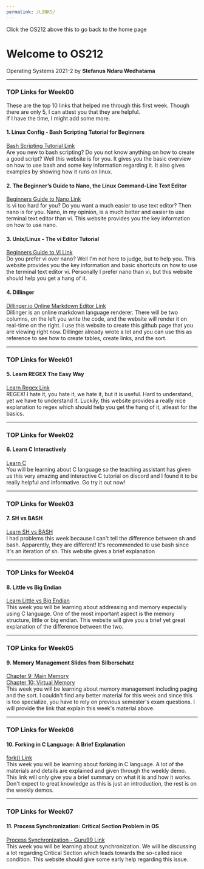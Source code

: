 ```yaml
---
permalink: /LINKS/
---
```


Click the OS212 above this to go back to the home page

# Welcome to OS212

Operating Systems 2021-2
by **Stefanus Ndaru Wedhatama**

---

### TOP Links for Week00

These are the top 10 links that helped me through this first week.
Though there are only 5, I can attest you that they are helpful.  
If I have the time, I might add some more.

#### 1. Linux Config - Bash Scripting Tutorial for Beginners

[Bash Scripting Tutorial Link](https://linuxconfig.org/bash-scripting-tutorial-for-beginners)  
Are you new to bash scripting? Do you not know anything on how to create a good script? Well this website is for you. It gives you the basic overview on how to use bash and some key information regarding it. It also gives examples by showing how it runs on linux.

#### 2. The Beginner’s Guide to Nano, the Linux Command-Line Text Editor

[Beginners Guide to Nano Link](https://www.howtogeek.com/howto/42980/the-beginners-guide-to-nano-the-linux-command-line-text-editor/)  
Is vi too hard for you? Do you want a much easier to use text editor? Then nano is for you. Nano, in my opinion, is a much better and easier to use terminal text editor than vi. This website provides you the key information on how to use nano.

#### 3. Unix/Linux - The vi Editor Tutorial

[Beginners Guide to Vi Link](https://www.tutorialspoint.com/unix/unix-vi-editor.htm)  
Do you prefer vi over nano? Well I'm not here to judge, but to help you. This website provides you the key information and basic shortcuts on how to use the terminal text editor vi. Personally I prefer nano than vi, but this website should help you get a hang of it.

#### 4. Dillinger

[Dillinger.io Online Markdown Editor Link](https://dillinger.io/)  
Dillinger is an online markdown language renderer. There will be two columns, on the left you write the code, and the website will render it on real-time on the right. I use this website to create this github page that you are viewing right now. Dillinger already wrote a lot and you can use this as reference to see how to create tables, create links, and the sort.

---

### TOP Links for Week01

#### 5. Learn REGEX The Easy Way

[Learn Regex Link](https://github.com/ziishaned/learn-regex)  
REGEX! I hate it, you hate it, we hate it, but it is useful. Hard to understand, yet we have to understand it. Luckily, this website provides a really nice explanation to regex which should help you get the hang of it, atleast for the basics. 

---

### TOP Links for Week02

#### 6. Learn C Interactively

[Learn C](https://www.learn-c.org/)  
You will be learning about C language so the teaching assistant has given us this very amazing and interactive C tutorial on discord and I found it to be really helpful and informative. Go try it out now!

---

### TOP Links for Week03

#### 7. SH vs BASH

[Learn SH vs BASH](https://www.baeldung.com/linux/sh-vs-bash)  
I had problems this week because I can't tell the difference between sh and bash. Apparently, they are different! It's recommended to use bash since it's an iteration of sh. This website gives a brief explanation

---

### TOP Links for Week04

#### 8. Little vs Big Endian

[Learn Little vs Big Endian](https://www.section.io/engineering-education/what-is-little-endian-and-big-endian/)  
This week you will be learning about addressing and memory especially using C language. One of the most important aspect is the memory structure, little or big endian. This website will give you a brief yet great explanation of the difference between the two.

---

### TOP Links for Week05

#### 9. Memory Management Slides from Silberschatz

[Chapter 9: Main Memory](https://view.officeapps.live.com/op/view.aspx?src=https%3A%2F%2Fwww.os-book.com%2FOS10%2Fslide-dir%2FPPTX-dir%2Fch9.pptx&wdOrigin=BROWSELINK)  
[Chapter 10: Virtual Memory](https://view.officeapps.live.com/op/view.aspx?src=https%3A%2F%2Fwww.os-book.com%2FOS10%2Fslide-dir%2FPPTX-dir%2Fch10.pptx&wdOrigin=BROWSELINK)  
This week you will be learning about memory management including paging and the sort. I couldn't find any better material for this week and since this is too specialize, you have to rely on previous semester's exam questions. I will provide the link that explain this week's material above.  

---

### TOP Links for Week06

#### 10. Forking in C Language: A Brief Explanation

[fork() Link](https://www.geeksforgeeks.org/fork-system-call/)  
This week you will be learning about forking in C language. A lot of the materials and details are explained and given through the weekly demo. This link will only give you a brief summary on what it is and how it works. Don't expect to great knowledge as this is just an introduction, the rest is on the weekly demos. 


---

### TOP Links for Week07

#### 11. Process Synchronization: Critical Section Problem in OS

[Process Synchronization - Guru99 Link](https://www.guru99.com/process-synchronization.html)  
This week you will be learning about synchronization. We will be discussing a lot regarding Critical Section which leads towards the so-called race condition. This website should give some early help regarding this issue.  

